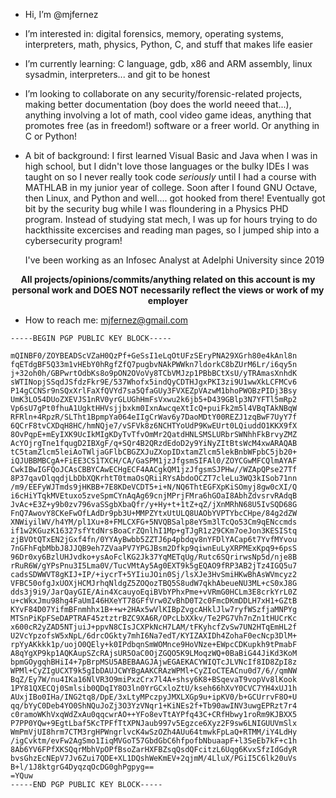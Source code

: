 - Hi, I’m @mjfernez

- I’m interested in: digital forensics, memory, operating systems, interpreters, math, physics, Python, C, and stuff that makes
  life easier
  
- I’m currently learning: C language, gdb, x86 and ARM assembly, linux sysadmin, interpreters... and git to be honest

- I’m looking to collaborate on any security/forensic-related projects, making better documentation (boy does the world neeed that...),
  anything involving a lot of math, cool video game ideas, anything that promotes free (as in freedom!) software
  or a freer world. Or anything in C or Python!
  
- A bit of background: I first learned Visual Basic and Java when I was in high school, but I didn't love those languages
  or the bulky IDEs I was taught on so I never really took code *seriously* until I had a course with MATHLAB in my junior
  year of college. Soon after I found GNU Octave, then Linux, and Python and well.... got hooked from there! Eventually
  got bit by the security bug while I was floundering in a Physics PHD program. Instead of studying stat mech, I was up 
  for hours trying to do hackthissite excercises and reading man pages, so I jumped ship into a cybersecurity program!
  
  I've been working as an Infosec Analyst at Adelphi University since 2019

<b><p align="center">
  All projects/opinions/commits/anything related on this account is my personal work 
  and DOES NOT necessarily reflect the views or work of my employer
</p></b>

- How to reach me: mjfernez@gmail.com

```
-----BEGIN PGP PUBLIC KEY BLOCK-----

mQINBF0/ZOYBEADScVZaH0QzPf+GeSsI1eLqOtUFzSEryPNA29XGrh80e4kAnl8n
fqETdgBF5Q33m1vHEbY0hRgfZfQ7pugbvNAkPWWkn7ldorkC8bZUrM6Lr/i6qy5n
j+32oh0h/GBPwrtOdbKs8o9pON2OVoVy8TCbVMJzp1PBbBCtXsU/yTRAmasXnhdK
sWTINopjSSqdJSfdzFkr9E/537Whofx5indQyCDTHJgxPKI3zi9U1wwXkLCFMCv6
P14gCCNSr9nSQxXrlFaXfQVYd7sa5QfaGUy3FVXEZpVAzwM1bhoPWOBzPIDj3Bsy
UmK3LO54DUoZXEVJS1nRV0yrGLUGhHmFsVxwu2k6jb5+D439GBlp3N7YFTl5mRp2
Vp6sU7gPt0fhuA1UgktHHVsjjbxkm0IxnAwcqeXtIcQ+puiFk2m5l4VBqTAkNBqW
RFRln+4RpzR/SLTht1BpmpYa064eIIgCrWav6y7DaoMDtY00REZJ1zqBwF7UyY7f
6QCrF8tvCXDqH8HC/hmNQje7/vSFVk8z6NCHTYoUdP9KwEUrt0LQiuddO1KKX9fX
8OvPqpE+mEyIXK9UcIkMIgKDyTvTfvOmMr2QatdHNLSMSLURbrSWNhhFkBrvyZMZ
AcYOjrgTne1fqugD2IBXgF/q+SQr4B2QRzdEdoD2y9YiNyZItBtsWcM4xwARAQAB
tC5tamZlcm5leiAoTWljaGFlbCBGZXJuZXopIDxtamZlcm5lekBnbWFpbC5jb20+
iQJUBBMBCgA+FiEE3CS1TXCH/CA/GaSPM1jzJfgsmSIFAl0/ZOYCGwMFCQlmAYAF
CwkIBwIGFQoJCAsCBBYCAwECHgECF4AACgkQM1jzJfgsmSJPHw//WZApQPse27Tf
8P37qavDlqqdjLbDbXQKrhtT0tmaOsQRiiRYsAbdoOCZT7cleLu3WQ3kISob71nn
/m9/EEFyWJTmds9jHKBB+7E8KDeVCDT5+i+N/NQ6ThtEGFXpKiSOmyj8gw0cXI/Q
i6cHiYTqkMVEtuxo5zveSpmCYnAqAg69cnjMPrjFMra6hGOaI8AbhZdvsrvRAdqB
JvAc+E3Z+y9b0zv796vaSSgbXbaQfr/y+Hy+t+1tZ+qZ/jXnMRhN68U5IvSQD68G
FnQ7AwovY8CKeFwOfLAdDr9pb3U+MMPZYtxUtULQ8UAObYVPTYbcCHpe/84g2dZW
XNWiyilWV/h4YM/pl1Xu+8+FMLCXFG+5NVQBSalp8eY5m3lTcQo53Cm9qENccmds
if1w2KGuzK16327sfYtdNrsBoaCrZQnlhI1Mp+gTJgR1z29CKm7oeJon3KESIStq
zjBVOtQTxEN2jGxf4fn/0YYAyBwbb5ZZTJ6p4pbdqv8nYFDlYACap6t7YvfMYvou
7nGFhFqbMbbJ8JJQB9eh7ZVaaPV7YPGJBsm2Dfkp9qiwnEuLyXRPMExKpq9+6psS
96Dr0xy6BzlUHJvdko+ysAoFclKG2Jk37YqMETqUg/Rutc6SQrirwsNp5d/nje8B
rRuR6W/gYPsPnu3I5Lma0V/TucVMtAy5Ag0EXT9k5gEQAO9fRP3AB2jTz4IGQ5u7
cadsSDWWVT8gKIJ+IP/+iycrT+5YIiuJOin0Sj/lsXJe3HvSmiHKwBhAsWVmcyz2
VFBC50ofgJxUOXjHCMJrhqNldgZ5ZOQozTBQ5S8udW7qkhAbeueNU3ML+cS0xJ8G
dds3j9i9/JarQayGIE/Ain4XcauyoEqiBVbYPhxPme+vVRmG0HCLm3E8crkYrL0Z
u+cWkxJmu98hg4FaUmI46HXeYT78GFfVrw0ZvBhD0T2c0FmcDKmDDLH7xH1+GZtB
KYvF84D07YifmBFnmhhx1B++w+2HAx5wVlKIBpZvgcAHklJlw7ryfWSzfjaMNPYg
MTSnPiKpFSeDAPTRAF45ztztrBZC9XA6R/OPcLbXXkv/Te2PG7Vh7nZn1tHUCrKc
x600cR2yZAD5NTjuiJ+ppvN8CIsJCXPkNcH7LAM/tFKyhcfZvSw7UN2HTqEmHL2f
U2VcYpzofsW5xNpL/6drcOGkty7mhI6Na7edT/KYIZAXIDh4ZohaF0ecNcp3DlM+
rpYyAKkkk1p/uojO0QEly+k0IPdbqnSmWOMnce9HoVNze+EWpcCDKupkh9tPmabF
A8qYgXP9kp1AQKAupSZcRAjsUR5OaC0OjZGQO5K9LMoqzWQ+0BaBiG44JiKd3KoM
bpmGOygqhBHiI4+7pBrpMSU5ABEBAAGJAjwEGAEKACYWIQTcJLVNcIf8ID8ZpI8z
WPMl+CyZIgUCXT9k5gIbDAUJCWYBgAAKCRAzWPMl+CyZIoCTEACnu0d7/6//qmNW
BqZ/Ey7W/nu4IKa16NlVR3O9miPxzCrx7l4A+shsy6K8+BSqevaT9vopVv8lKook
1PY81QXECQj0Smlsib0QDqIY8O3ln0YrGCxloZtU/kseh66hXvY0CVC7YH4xUJ1h
AUxjIBo0IHa/ING2tq8/DpE/3xLtyMPczpyJMXLXGp9u+ipKV0/b+GCUrrvF8O+U
qq/bYyC0Deb4YO0ShNQuJoZj3O3YzVNqr1+KiNEs2f+Tb90awINV3uwgEPRzt7r4
c0ramoWKhVxqWdZxAu0qqcwrAO++YFo8evTtAYPfq43C+CRfHbwy1roRm9KJBXX5
P7PP0YQw+9EgtLbaf5KcTPFfTtXPNJaub997v5Egzce6Xyz2F9sw6LNIGUUVmSlx
WmPmVjUI8hrm7CTM3rgHPWngrlvcK4wSzOZh4AUu64tmwkFpLaQ+RTMM/iY4LdHy
/igCvktm/evFw2AgSmo1IiqMVGoT57GbdGbC6hfpofbNbuaapF+l3SeEb7kF+c1h
8Ab6YV6FPfXKSQqrMbhVpOPfBsoZarHXFBZsqQsdQFcitzL6Uqg6KvxSfzIdGdyR
bvsGhzEcNEpV7Jv6Zui7QDE+XL1DQshWeKmEV+2qjmM/4LluX/PGiI5C6lk20uVs
B+l/1J8ktgrG4DyqzqOcDG0ghPgpyg==
=YQuw
-----END PGP PUBLIC KEY BLOCK-----
```

<!---
mjfernez/mjfernez is a ✨ special ✨ repository because its `README.md` (this file) appears on your GitHub profile.
You can click the Preview link to take a look at your changes.
--->
